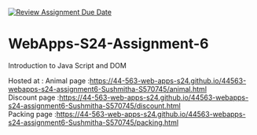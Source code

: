 [![Review Assignment Due Date](https://classroom.github.com/assets/deadline-readme-button-24ddc0f5d75046c5622901739e7c5dd533143b0c8e959d652212380cedb1ea36.svg)](https://classroom.github.com/a/1Z6dGCon)
# WebApps-S24-Assignment-6
Introduction to Java Script and DOM

Hosted at : 
Animal page :<https://44-563-web-apps-s24.github.io/44563-webapps-s24-assignment6-Sushmitha-S570745/animal.html>
<br>
Discount page :<https://44-563-web-apps-s24.github.io/44563-webapps-s24-assignment6-Sushmitha-S570745/discount.html>
<br>
Packing page :<https://44-563-web-apps-s24.github.io/44563-webapps-s24-assignment6-Sushmitha-S570745/packing.html>